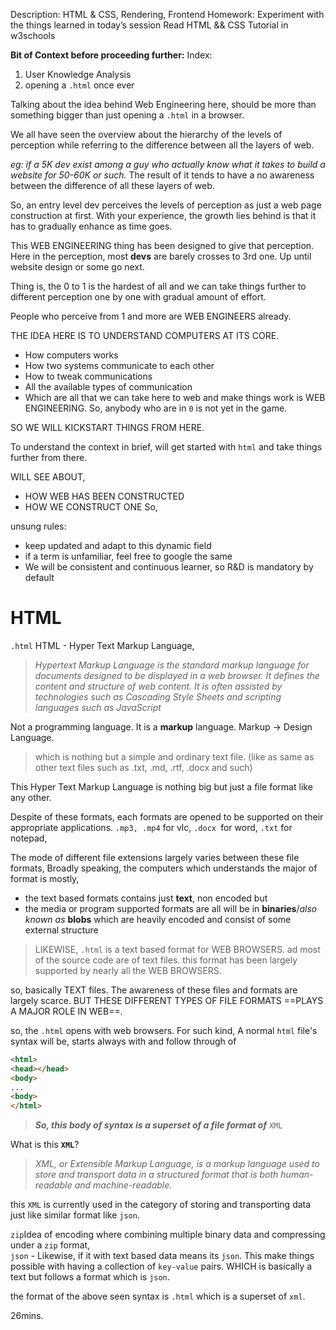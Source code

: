 Description: HTML & CSS, Rendering, Frontend 
Homework: Experiment with the things learned in today’s session Read HTML && CSS Tutorial in w3schools

**Bit of Context before proceeding further:**
Index:
1) User Knowledge Analysis
2) opening a `.html` once ever

Talking about the idea behind Web Engineering here, should be more than something bigger than just opening a `.html` in a browser.

We all have seen the overview about the hierarchy of the levels of perception while referring to the difference between all the layers of web.

*eg: if a 5K dev exist among a guy who actually know what it takes to build a website for 50-60K or such.*
The result of it tends to have a no awareness between the difference of all these layers of web.

So, an entry level dev perceives the levels of perception as just a web page construction at first. With your experience, the growth lies behind is that it has to gradually enhance as time goes. 

This WEB ENGINEERING thing has been designed to give that perception. Here in the perception, most **devs** are barely crosses to 3rd one. Up until website design or some go next. 

Thing is, the 0 to 1 is the hardest of all and we can take things further to different perception one by one with gradual amount of effort. 

People who perceive  from 1 and more are WEB ENGINEERS already. 

THE IDEA HERE IS TO UNDERSTAND COMPUTERS AT ITS CORE. 
- How computers works
- How two systems communicate to each other
- How to tweak communications
- All the available types of communication
- Which are all that we can take here to web and make things work
is WEB ENGINEERING. So, anybody who are in `0` is not yet in the game. 

SO WE WILL KICKSTART THINGS FROM HERE. 

To understand the context in brief, will get started with `html` and take things further from there. 

WILL SEE ABOUT, 
- HOW WEB HAS BEEN CONSTRUCTED
- HOW WE CONSTRUCT ONE
So,

unsung rules:
- keep updated and adapt to this dynamic field
- if a term is unfamiliar, feel free to google the same
- We will be consistent and continuous learner, so R&D is mandatory by default
# HTML
`.html` HTML - Hyper Text Markup Language,
> *Hypertext Markup Language is the standard markup language for documents designed to be displayed in a web browser. It defines the content and structure of web content. It is often assisted by technologies such as Cascading Style Sheets and scripting languages such as JavaScript*

Not a programming language. It is a **markup** language.
Markup -> Design Language. 

> which is nothing but a simple and ordinary text file. (like as same as other text files such as .txt, .md, .rtf, .docx and such)

This Hyper Text Markup Language is nothing big but just a file format like any other. 

Despite of these formats, each formats are opened to be  supported on their appropriate applications. 
`.mp3, .mp4` for vlc, `.docx `for word, `.txt` for notepad, 

The mode of different file extensions largely varies between these file formats, Broadly speaking, the computers which understands the major of format is mostly, 
- the text based formats contains just **text**, non encoded but
- the media or program supported formats are all will be in **binaries**/*also known as* **blobs** which are heavily encoded and consist of some external structure

> LIKEWISE, `.html` is a text based format for WEB BROWSERS. ad most of the source code are of text files. 
this format has been largely supported by nearly all the WEB BROWSERS.

so, basically TEXT files. The awareness of these files and formats are largely scarce. BUT THESE DIFFERENT TYPES OF FILE FORMATS ==PLAYS A MAJOR ROLE IN WEB==.

so, the `.html` opens with web browsers. For such kind,
A normal `html` file's syntax will be, starts always with and follow through of
```html
<html>
<head></head>
<body>
...
<body>
</html>
```
>***So, this body of syntax is a superset of a file format of*** `XML`

What is this **`XML`**?
> *XML, or Extensible Markup Language, is a markup language used to store and transport data in a structured format that is both human-readable and machine-readable.*

this `XML` is currently used in the category of storing and transporting data just like similar format like `json`.


`zip`Idea of encoding where combining multiple binary data and compressing under a `zip` format,  
`json` - Likewise, if it with text based data means its `json`.
This make things possible with having a collection of `key-value` pairs. 
WHICH is basically a text but follows a format which is `json`.

the format of the above seen syntax is `.html` which is a superset of `xml`. 

26mins.



